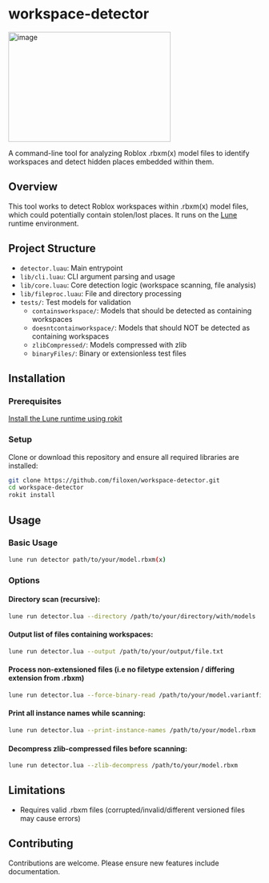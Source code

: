 # workspace-detector

<img width="324" height="219" alt="image" src="https://github.com/user-attachments/assets/2dc775c7-bc2b-486c-b6d0-b482f182d472" />


A command-line tool for analyzing Roblox .rbxm(x) model files to identify workspaces and detect hidden places embedded within them.

## Overview

This tool works to detect Roblox workspaces within .rbxm(x) model files, which could potentially contain stolen/lost places. It runs on the [Lune](https://github.com/lune-org/lune) runtime environment.

## Project Structure

- `detector.luau`: Main entrypoint
- `lib/cli.luau`: CLI argument parsing and usage
- `lib/core.luau`: Core detection logic (workspace scanning, file analysis)
- `lib/fileproc.luau`: File and directory processing
- `tests/`: Test models for validation
    - `containsworkspace/`: Models that should be detected as containing workspaces
    - `doesntcontainworkspace/`: Models that should NOT be detected as containing workspaces
    - `zlibCompressed/`: Models compressed with zlib
    - `binaryFiles/`: Binary or extensionless test files

## Installation

### Prerequisites

[Install the Lune runtime using rokit](https://lune-org.github.io/docs/getting-started/1-installation/)

### Setup

Clone or download this repository and ensure all required libraries are installed:

```bash
git clone https://github.com/filoxen/workspace-detector.git
cd workspace-detector
rokit install
```

## Usage

### Basic Usage

```bash
lune run detector path/to/your/model.rbxm(x)
```

### Options

#### Directory scan (recursive):

```bash
lune run detector.lua --directory /path/to/your/directory/with/models
```

#### Output list of files containing workspaces:

```bash
lune run detector.lua --output /path/to/your/output/file.txt
```

#### Process non-extensioned files (i.e no filetype extension / differing extension from .rbxm)

```bash
lune run detector.lua --force-binary-read /path/to/your/model.variantfile
```

#### Print all instance names while scanning:

```bash
lune run detector.lua --print-instance-names /path/to/your/model.rbxm
```

#### Decompress zlib-compressed files before scanning:

```bash
lune run detector.lua --zlib-decompress /path/to/your/model.rbxm
```

## Limitations

- Requires valid .rbxm files (corrupted/invalid/different versioned files may cause errors)

## Contributing

Contributions are welcome. Please ensure new features include documentation.

